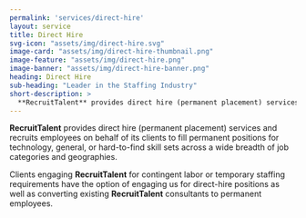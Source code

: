 ```yaml
---
permalink: 'services/direct-hire'
layout: service
title: Direct Hire
svg-icon: "assets/img/direct-hire.svg"
image-card: "assets/img/direct-hire-thumbnail.png"
image-feature: "assets/img/direct-hire.png"
image-banner: "assets/img/direct-hire-banner.png"
heading: Direct Hire
sub-heading: "Leader in the Staffing Industry"
short-description: >
  **RecruitTalent** provides direct hire (permanent placement) services and recruits employees on behalf of its clients to fill permanent positions for technology, general, or hard-to-find skill sets across a wide breadth of job categories and geographies..
---
```

**RecruitTalent** provides direct hire (permanent placement) services and recruits employees on behalf of its clients to fill permanent positions for technology, general, or hard-to-find skill sets across a wide breadth of job categories and geographies.

Clients engaging **RecruitTalent** for contingent labor or temporary staffing requirements have the option of engaging us for direct-hire positions as well as converting existing **RecruitTalent** consultants to permanent employees.
